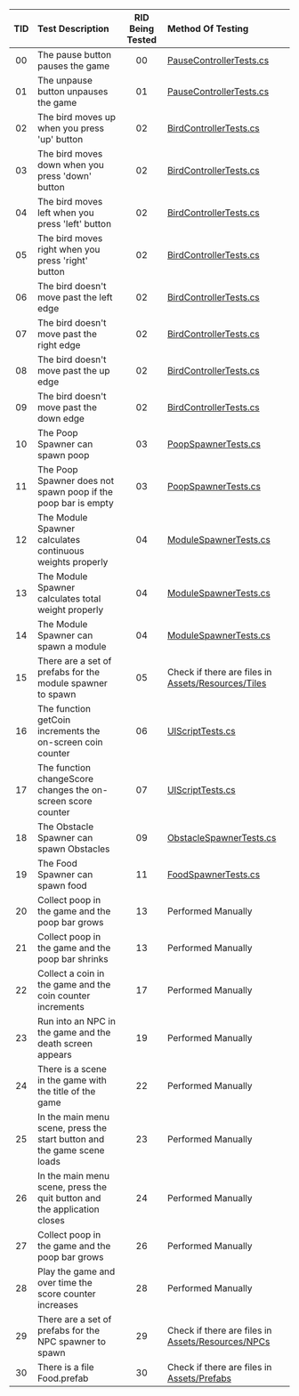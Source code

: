   | TID | Test Description | RID Being Tested | Method Of Testing |
  |:---:|:-----------------|:----------------:|:------------------|
  | 00  | The pause button pauses the game                                          | 00 | [PauseControllerTests.cs](Assets/Tests/Editor/PauseControllerTests.cs) |
  | 01  | The unpause button unpauses the game                                      | 01 | [PauseControllerTests.cs](Assets/Tests/Editor/PauseControllerTests.cs) |
  | 02  | The bird moves up when you press 'up' button                              | 02 | [BirdControllerTests.cs](Assets/Tests/Editor/BirdControllerTests.cs) |
  | 03  | The bird moves down when you press 'down' button                          | 02 | [BirdControllerTests.cs](Assets/Tests/Editor/BirdControllerTests.cs) |
  | 04  | The bird moves left when you press 'left' button                          | 02 | [BirdControllerTests.cs](Assets/Tests/Editor/BirdControllerTests.cs) |
  | 05  | The bird moves right when you press 'right' button                        | 02 | [BirdControllerTests.cs](Assets/Tests/Editor/BirdControllerTests.cs) |
  | 06  | The bird doesn't move past the left edge                                  | 02 | [BirdControllerTests.cs](Assets/Tests/Editor/BirdControllerTests.cs) |
  | 07  | The bird doesn't move past the right edge                                 | 02 | [BirdControllerTests.cs](Assets/Tests/Editor/BirdControllerTests.cs) |
  | 08  | The bird doesn't move past the up edge                                    | 02 | [BirdControllerTests.cs](Assets/Tests/Editor/BirdControllerTests.cs) |
  | 09  | The bird doesn't move past the down edge                                  | 02 | [BirdControllerTests.cs](Assets/Tests/Editor/BirdControllerTests.cs) |
  | 10  | The Poop Spawner can spawn poop                                           | 03 | [PoopSpawnerTests.cs](Assets/Tests/Editor/PoopSpawnerTests.cs) |
  | 11  | The Poop Spawner does not spawn poop if the poop bar is empty             | 03 | [PoopSpawnerTests.cs](Assets/Tests/Editor/PoopSpawnerTests.cs) |
  | 12  | The Module Spawner calculates continuous weights properly                 | 04 | [ModuleSpawnerTests.cs](Assets/Tests/Editor/ModuleSpawnerTests.cs) |
  | 13  | The Module Spawner calculates total weight properly                       | 04 | [ModuleSpawnerTests.cs](Assets/Tests/Editor/ModuleSpawnerTests.cs) |
  | 14  | The Module Spawner can spawn a module                                     | 04 | [ModuleSpawnerTests.cs](Assets/Tests/Editor/ModuleSpawnerTests.cs) |
  | 15  | There are a set of prefabs for the module spawner to spawn                | 05 | Check if there are files in [Assets/Resources/Tiles](Assets/Resources/Tiles) |
  | 16  | The function getCoin increments the on-screen coin counter                | 06 | [UIScriptTests.cs](Assets/Tests/Editor/UIScriptTests.cs) | 
  | 17  | The function changeScore changes the on-screen score counter              | 07 | [UIScriptTests.cs](Assets/Tests/Editor/UIScriptTests.cs) | 
  | 18  | The Obstacle Spawner can spawn Obstacles                                  | 09 | [ObstacleSpawnerTests.cs](Assets/Tests/Editor/ObstacleSpawnerTests.cs) | 
  | 19  | The Food Spawner can spawn food                                           | 11 | [FoodSpawnerTests.cs](Assets/Tests/Editor/FoodSpawnerTests.cs) |
  | 20  | Collect poop in the game and the poop bar grows                           | 13 | Performed Manually |
  | 21  | Collect poop in the game and the poop bar shrinks                         | 13 | Performed Manually |
  | 22	| Collect a coin in the game and the coin counter increments                | 17 | Performed Manually |
  | 23  | Run into an NPC in the game and the death screen appears                  | 19 | Performed Manually |
  | 24  | There is a scene in the game with the title of the game                   | 22 | Performed Manually |
  | 25  | In the main menu scene, press the start button and the game scene loads   | 23 | Performed Manually |
  | 26  | In the main menu scene, press the quit button and the application closes  | 24 | Performed Manually |
  | 27  | Collect poop in the game and the poop bar grows                           | 26 | Performed Manually |
  | 28  | Play the game and over time the score counter increases                   | 28 | Performed Manually
  | 29  | There are a set of prefabs for the NPC spawner to spawn                   | 29 | Check if there are files in [Assets/Resources/NPCs](Assets/Resources/NPCs) |
  | 30  | There is a file Food.prefab                                               | 30 |  Check if there are files in [Assets/Prefabs](Assets/Prefabs) |
